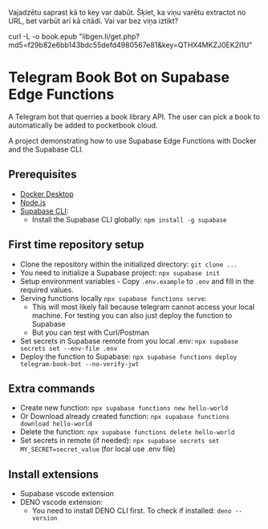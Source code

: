 Vajadzētu saprast kā to key var dabūt.
Šķiet, ka viņu varētu extractot no URL, bet varbūt arī kā citādi.
Vai var bez viņa iztikt?

curl -L -o book.epub "libgen.li/get.php?md5=f29b82e6bb143bdc55defd4980567e81&key=QTHX4MKZJ0EK2I1U"


# Telegram Book Bot on Supabase Edge Functions

A Telegram bot that querries a book library API. 
The user can pick a book to automatically be added to pocketbook cloud.

A project demonstrating how to use Supabase Edge Functions with Docker and the Supabase CLI.

## Prerequisites

- [Docker Desktop](https://www.docker.com/products/docker-desktop/)
- [Node.js](https://nodejs.org/)
- [Supabase CLI](https://supabase.com/docs/guides/cli):
    - Install the Supabase CLI globally: `npm install -g supabase`


## First time repository setup

- Clone the repository within the initialized directory: `git clone ...`
- You need to initialize a Supabase project: `npx supabase init`
- Setup environment variables - Copy `.env.example` to `.env` and fill in the required values.
- Serving functions locally `npx supabase functions serve`:
    - This will most likely fail because telegram cannot access your local machine. For testing you can also just deploy the function to Supabase
    - But you can test with Curl/Postman
- Set secrets in Supabase remote from you local .env: `npx supabase secrets set --env-file .env`
- Deploy the function to Supabase: `npx supabase functions deploy telegram-book-bot --no-verify-jwt`

## Extra commands

- Create new function: `npx supabase functions new hello-world`
- Or Download already created function: `npx supabase functions download hello-world`
- Delete the function: `npx supabase functions delete hello-world`
- Set secrets in remote (if needed): `npx supabase secrets set MY_SECRET=secret_value` (for local use .env file)

## Install extensions

- Supabase vscode extension
- DENO vscode extension:
  - You need to install DENO CLI first. To check if installed: `deno --version`
